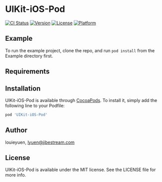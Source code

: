 # UIKit-iOS-Pod

[![CI Status](https://img.shields.io/travis/louieyuen/UIKit-iOS-Pod.svg?style=flat)](https://travis-ci.org/louieyuen/UIKit-iOS-Pod)
[![Version](https://img.shields.io/cocoapods/v/UIKit-iOS-Pod.svg?style=flat)](https://cocoapods.org/pods/UIKit-iOS-Pod)
[![License](https://img.shields.io/cocoapods/l/UIKit-iOS-Pod.svg?style=flat)](https://cocoapods.org/pods/UIKit-iOS-Pod)
[![Platform](https://img.shields.io/cocoapods/p/UIKit-iOS-Pod.svg?style=flat)](https://cocoapods.org/pods/UIKit-iOS-Pod)

## Example

To run the example project, clone the repo, and run `pod install` from the Example directory first.

## Requirements

## Installation

UIKit-iOS-Pod is available through [CocoaPods](https://cocoapods.org). To install
it, simply add the following line to your Podfile:

```ruby
pod 'UIKit-iOS-Pod'
```

## Author

louieyuen, lyuen@jibestream.com

## License

UIKit-iOS-Pod is available under the MIT license. See the LICENSE file for more info.
